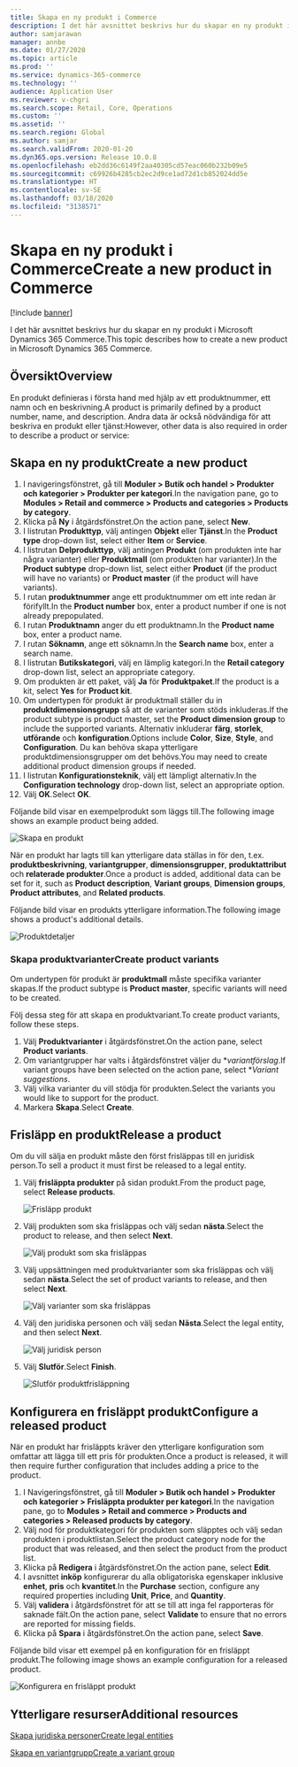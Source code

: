 ```yaml
---
title: Skapa en ny produkt i Commerce
description: I det här avsnittet beskrivs hur du skapar en ny produkt i Microsoft Dynamics 365 Commerce.
author: samjarawan
manager: annbe
ms.date: 01/27/2020
ms.topic: article
ms.prod: ''
ms.service: dynamics-365-commerce
ms.technology: ''
audience: Application User
ms.reviewer: v-chgri
ms.search.scope: Retail, Core, Operations
ms.custom: ''
ms.assetid: ''
ms.search.region: Global
ms.author: samjar
ms.search.validFrom: 2020-01-20
ms.dyn365.ops.version: Release 10.0.8
ms.openlocfilehash: eb2dd36c6149f2aa40305cd57eac060b232b09e5
ms.sourcegitcommit: c69926b4285cb2ec2d9ce1ad72d1cb852024dd5e
ms.translationtype: HT
ms.contentlocale: sv-SE
ms.lasthandoff: 03/18/2020
ms.locfileid: "3138571"
---
```

# <a name="create-a-new-product-in-commerce"></a><span data-ttu-id="0afe1-103">Skapa en ny produkt i Commerce</span><span class="sxs-lookup"><span data-stu-id="0afe1-103">Create a new product in Commerce</span></span>


[!include [banner](includes/banner.md)]

<span data-ttu-id="0afe1-104">I det här avsnittet beskrivs hur du skapar en ny produkt i Microsoft Dynamics 365 Commerce.</span><span class="sxs-lookup"><span data-stu-id="0afe1-104">This topic describes how to create a new product in Microsoft Dynamics 365 Commerce.</span></span>

## <a name="overview"></a><span data-ttu-id="0afe1-105">Översikt</span><span class="sxs-lookup"><span data-stu-id="0afe1-105">Overview</span></span>

<span data-ttu-id="0afe1-106">En produkt definieras i första hand med hjälp av ett produktnummer, ett namn och en beskrivning.</span><span class="sxs-lookup"><span data-stu-id="0afe1-106">A product is primarily defined by a product number, name, and description.</span></span> <span data-ttu-id="0afe1-107">Andra data är också nödvändiga för att beskriva en produkt eller tjänst:</span><span class="sxs-lookup"><span data-stu-id="0afe1-107">However, other data is also required in order to describe a product or service:</span></span>

## <a name="create-a-new-product"></a><span data-ttu-id="0afe1-108">Skapa en ny produkt</span><span class="sxs-lookup"><span data-stu-id="0afe1-108">Create a new product</span></span>

1. <span data-ttu-id="0afe1-109">I navigeringsfönstret, gå till **Moduler \> Butik och handel \> Produkter och kategorier \> Produkter per kategori**.</span><span class="sxs-lookup"><span data-stu-id="0afe1-109">In the navigation pane, go to **Modules \> Retail and commerce \> Products and categories \> Products by category**.</span></span>
1. <span data-ttu-id="0afe1-110">Klicka på **Ny** i åtgärdsfönstret.</span><span class="sxs-lookup"><span data-stu-id="0afe1-110">On the action pane, select **New**.</span></span>
1. <span data-ttu-id="0afe1-111">I listrutan **Produkttyp**, välj antingen **Objekt** eller **Tjänst**.</span><span class="sxs-lookup"><span data-stu-id="0afe1-111">In the **Product type** drop-down list, select either **Item** or **Service**.</span></span>
1. <span data-ttu-id="0afe1-112">I listrutan **Delprodukttyp**, välj antingen **Produkt** (om produkten inte har några varianter) eller **Produktmall** (om produkten har varianter).</span><span class="sxs-lookup"><span data-stu-id="0afe1-112">In the **Product subtype** drop-down list, select either **Product** (if the product will have no variants) or **Product master** (if the product will have variants).</span></span>
1. <span data-ttu-id="0afe1-113">I rutan **produktnummer** ange ett produktnummer om ett inte redan är förifyllt.</span><span class="sxs-lookup"><span data-stu-id="0afe1-113">In the **Product number** box, enter a product number if one is not already prepopulated.</span></span>
1. <span data-ttu-id="0afe1-114">I rutan **Produktnamn** anger du ett produktnamn.</span><span class="sxs-lookup"><span data-stu-id="0afe1-114">In the **Product name** box, enter a product name.</span></span>
1. <span data-ttu-id="0afe1-115">I rutan **Söknamn**, ange ett söknamn.</span><span class="sxs-lookup"><span data-stu-id="0afe1-115">In the **Search name** box, enter a search name.</span></span>
1. <span data-ttu-id="0afe1-116">I listrutan **Butikskategori**, välj en lämplig kategori.</span><span class="sxs-lookup"><span data-stu-id="0afe1-116">In the **Retail category** drop-down list, select an appropriate category.</span></span>
1. <span data-ttu-id="0afe1-117">Om produkten är ett paket, välj **Ja** för **Produktpaket**.</span><span class="sxs-lookup"><span data-stu-id="0afe1-117">If the product is a kit, select **Yes** for **Product kit**.</span></span>
1. <span data-ttu-id="0afe1-118">Om undertypen för produkt är produktmall ställer du in **produktdimensionsgrupp** så att de varianter som stöds inkluderas.</span><span class="sxs-lookup"><span data-stu-id="0afe1-118">If the product subtype is product master, set the **Product dimension group** to include the supported variants.</span></span> <span data-ttu-id="0afe1-119">Alternativ inkluderar **färg**, **storlek**, **utförande** och **konfiguration**.</span><span class="sxs-lookup"><span data-stu-id="0afe1-119">Options include **Color**, **Size**, **Style**, and **Configuration**.</span></span> <span data-ttu-id="0afe1-120">Du kan behöva skapa ytterligare produktdimensionsgrupper om det behövs.</span><span class="sxs-lookup"><span data-stu-id="0afe1-120">You may need to create additional product dimension groups if needed.</span></span>
1. <span data-ttu-id="0afe1-121">I listrutan **Konfigurationsteknik**, välj ett lämpligt alternativ.</span><span class="sxs-lookup"><span data-stu-id="0afe1-121">In the **Configuration technology** drop-down list, select an appropriate option.</span></span>
1. <span data-ttu-id="0afe1-122">Välj **OK**.</span><span class="sxs-lookup"><span data-stu-id="0afe1-122">Select **OK**.</span></span>

<span data-ttu-id="0afe1-123">Följande bild visar en exempelprodukt som läggs till.</span><span class="sxs-lookup"><span data-stu-id="0afe1-123">The following image shows an example product being added.</span></span>

![Skapa en produkt](media/create-new-product.png)

<span data-ttu-id="0afe1-125">När en produkt har lagts till kan ytterligare data ställas in för den, t.ex. **produktbeskrivning**, **variantgrupper**, **dimensionsgrupper**, **produktattribut** och **relaterade produkter**.</span><span class="sxs-lookup"><span data-stu-id="0afe1-125">Once a product is added, additional data can be set for it, such as **Product description**, **Variant groups**, **Dimension groups**, **Product attributes**, and **Related products**.</span></span>

<span data-ttu-id="0afe1-126">Följande bild visar en produkts ytterligare information.</span><span class="sxs-lookup"><span data-stu-id="0afe1-126">The following image shows a product's additional details.</span></span>

![Produktdetaljer](media/create-new-product-2.png)

### <a name="create-product-variants"></a><span data-ttu-id="0afe1-128">Skapa produktvarianter</span><span class="sxs-lookup"><span data-stu-id="0afe1-128">Create product variants</span></span>

<span data-ttu-id="0afe1-129">Om undertypen för produkt är **produktmall** måste specifika varianter skapas.</span><span class="sxs-lookup"><span data-stu-id="0afe1-129">If the product subtype is **Product master**, specific variants will need to be created.</span></span> 

<span data-ttu-id="0afe1-130">Följ dessa steg för att skapa en produktvariant.</span><span class="sxs-lookup"><span data-stu-id="0afe1-130">To create product variants, follow these steps.</span></span>

1. <span data-ttu-id="0afe1-131">Välj **Produktvarianter** i åtgärdsfönstret.</span><span class="sxs-lookup"><span data-stu-id="0afe1-131">On the action pane, select **Product variants**.</span></span>
1. <span data-ttu-id="0afe1-132">Om variantgrupper har valts i åtgärdsfönstret väljer du \**variantförslag*.</span><span class="sxs-lookup"><span data-stu-id="0afe1-132">If variant groups have been selected on the action pane, select \**Variant suggestions*.</span></span>
1. <span data-ttu-id="0afe1-133">Välj vilka varianter du vill stödja för produkten.</span><span class="sxs-lookup"><span data-stu-id="0afe1-133">Select the variants you would like to support for the product.</span></span>
1. <span data-ttu-id="0afe1-134">Markera **Skapa**.</span><span class="sxs-lookup"><span data-stu-id="0afe1-134">Select **Create**.</span></span>

## <a name="release-a-product"></a><span data-ttu-id="0afe1-135">Frisläpp en produkt</span><span class="sxs-lookup"><span data-stu-id="0afe1-135">Release a product</span></span>

<span data-ttu-id="0afe1-136">Om du vill sälja en produkt måste den först frisläppas till en juridisk person.</span><span class="sxs-lookup"><span data-stu-id="0afe1-136">To sell a product it must first be released to a legal entity.</span></span>

1. <span data-ttu-id="0afe1-137">Välj **frisläppta produkter** på sidan produkt.</span><span class="sxs-lookup"><span data-stu-id="0afe1-137">From the product page, select **Release products**.</span></span>

    ![Frisläpp produkt](media/create-new-product-3.png)

1. <span data-ttu-id="0afe1-139">Välj produkten som ska frisläppas och välj sedan **nästa**.</span><span class="sxs-lookup"><span data-stu-id="0afe1-139">Select the product to release, and then select **Next**.</span></span>

    ![Välj produkt som ska frisläppas](media/create-new-product-4.png)

1. <span data-ttu-id="0afe1-141">Välj uppsättningen med produktvarianter som ska frisläppas och välj sedan **nästa**.</span><span class="sxs-lookup"><span data-stu-id="0afe1-141">Select the set of product variants to release, and then select **Next**.</span></span>

    ![Välj varianter som ska frisläppas](media/create-new-product-5.png)

1. <span data-ttu-id="0afe1-143">Välj den juridiska personen och välj sedan **Nästa**.</span><span class="sxs-lookup"><span data-stu-id="0afe1-143">Select the legal entity, and then select **Next**.</span></span>

    ![Välj juridisk person](media/create-new-product-6.png)

1. <span data-ttu-id="0afe1-145">Välj **Slutför**.</span><span class="sxs-lookup"><span data-stu-id="0afe1-145">Select **Finish**.</span></span>

    ![Slutför produktfrisläppning](media/create-new-product-7.png)

## <a name="configure-a-released-product"></a><span data-ttu-id="0afe1-147">Konfigurera en frisläppt produkt</span><span class="sxs-lookup"><span data-stu-id="0afe1-147">Configure a released product</span></span>

<span data-ttu-id="0afe1-148">När en produkt har frisläppts kräver den ytterligare konfiguration som omfattar att lägga till ett pris för produkten.</span><span class="sxs-lookup"><span data-stu-id="0afe1-148">Once a product is released, it will then require further configuration that includes adding a price to the product.</span></span>

1. <span data-ttu-id="0afe1-149">I Navigeringsfönstret, gå till **Moduler \> Butik och handel \> Produkter och kategorier \> Frisläppta produkter per kategori**.</span><span class="sxs-lookup"><span data-stu-id="0afe1-149">In the navigation pane, go to **Modules \> Retail and commerce \> Products and categories \> Released products by category**.</span></span>
1. <span data-ttu-id="0afe1-150">Välj nod för produktkategori för produkten som släpptes och välj sedan produkten i produktlistan.</span><span class="sxs-lookup"><span data-stu-id="0afe1-150">Select the product category node for the product that was released, and then select the product from the product list.</span></span>
1. <span data-ttu-id="0afe1-151">Klicka på **Redigera** i åtgärdsfönstret.</span><span class="sxs-lookup"><span data-stu-id="0afe1-151">On the action pane, select **Edit**.</span></span>
1. <span data-ttu-id="0afe1-152">I avsnittet **inköp** konfigurerar du alla obligatoriska egenskaper inklusive **enhet**, **pris** och **kvantitet**.</span><span class="sxs-lookup"><span data-stu-id="0afe1-152">In the **Purchase** section, configure any required properties including **Unit**, **Price**,  and **Quantity**.</span></span>
1. <span data-ttu-id="0afe1-153">Välj **validera** i åtgärdsfönstret för att se till att inga fel rapporteras för saknade fält.</span><span class="sxs-lookup"><span data-stu-id="0afe1-153">On the action pane, select **Validate** to ensure that no errors are reported for missing fields.</span></span>
1. <span data-ttu-id="0afe1-154">Klicka på **Spara** i åtgärdsfönstret.</span><span class="sxs-lookup"><span data-stu-id="0afe1-154">On the action pane, select **Save**.</span></span>

<span data-ttu-id="0afe1-155">Följande bild visar ett exempel på en konfiguration för en frisläppt produkt.</span><span class="sxs-lookup"><span data-stu-id="0afe1-155">The following image shows an example configuration for a released product.</span></span>

![Konfigurera en frisläppt produkt](media/create-new-product-8.png)

## <a name="additional-resources"></a><span data-ttu-id="0afe1-157">Ytterligare resurser</span><span class="sxs-lookup"><span data-stu-id="0afe1-157">Additional resources</span></span>

[<span data-ttu-id="0afe1-158">Skapa juridiska personer</span><span class="sxs-lookup"><span data-stu-id="0afe1-158">Create legal entities</span></span>](channels-legal-entities.md)

[<span data-ttu-id="0afe1-159">Skapa en variantgrupp</span><span class="sxs-lookup"><span data-stu-id="0afe1-159">Create a variant group</span></span>](create-variant-group.md) 
